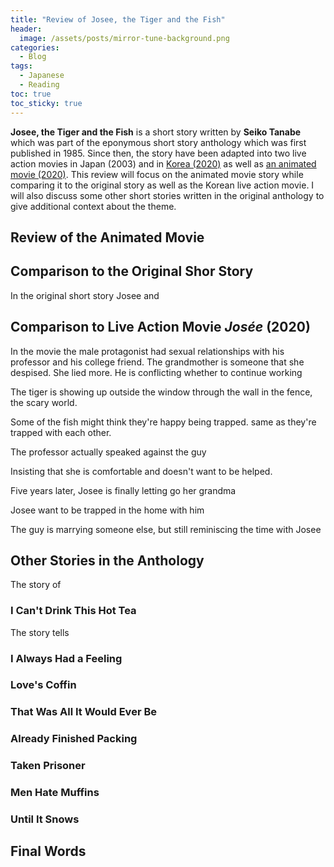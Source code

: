 ```yaml
---
title: "Review of Josee, the Tiger and the Fish"
header:
  image: /assets/posts/mirror-tune-background.png
categories:
  - Blog
tags:
  - Japanese
  - Reading
toc: true
toc_sticky: true
---
```

**Josee, the Tiger and the Fish** is a short story written by **Seiko Tanabe** which was part of the eponymous short story anthology which was first published in 1985. Since then, the story have been adapted into two live action movies in Japan (2003) and in [Korea (2020)](https://en.wikipedia.org/wiki/Jos%C3%A9e_(film)) as well as [an animated movie (2020)](https://en.wikipedia.org/wiki/Josee,_the_Tiger_and_the_Fish_(2020_film)). This review will focus on the animated movie story while comparing it to the original story as well as the Korean live action movie. I will also discuss some other short stories written in the original anthology to give additional context about the theme.

## Review of the Animated Movie

## Comparison to the Original Shor Story
In the original short story Josee and

## Comparison to Live Action Movie *Josée* (2020)
In the movie the male protagonist had sexual relationships with his professor and his college friend.
The grandmother is someone that she despised.
She lied more.
He is conflicting whether to continue working

The tiger is showing up outside the window through the wall in the fence, the scary world.

Some of the fish might think they're happy being trapped. same as they're trapped with each other.

The professor actually speaked against the guy

Insisting that she is comfortable and doesn't want to be helped.

Five years later, Josee is finally letting go her grandma

Josee want to be trapped in the home with him

The guy is marrying someone else, but still reminiscing the time with Josee

## Other Stories in the Anthology
The story of

### I Can't Drink This Hot Tea
The story tells

### I Always Had a Feeling

### Love's Coffin

### That Was All It Would Ever Be

### Already Finished Packing

### Taken Prisoner

### Men Hate Muffins

### Until It Snows

## Final Words
